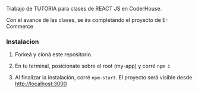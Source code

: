 Trabajo de TUTORIA para clases de REACT JS en CoderHouse.

Con el avance de las clases, se ira completando el proyecto de E-Commerce

### Instalacion

1) Forkeá y cloná este repositorio.

2) En tu terminal, posicionate sobre el root (my-app) y corré `npm i`

3) Al finalizar la instalación, corré `npm-start`. El proyecto será visible desde [http://localhost:3000](http://localhost:3000)

